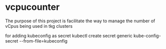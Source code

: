 # vcpucounter
The purpose of this project is facilitate the way to manage the number of vCpus being used in tkg clusters

for adding kubeconfig as secret 
kubectl create secret generic kube-config-secret --from-file=kubeconfig
